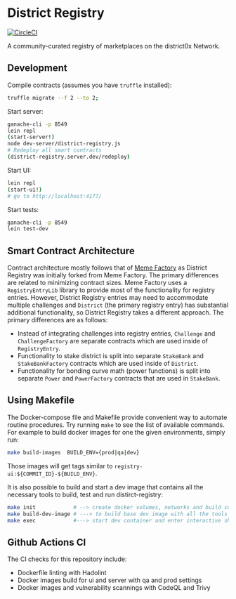 # District Registry

[![CircleCI](https://circleci.com/gh/district0x/district-registry.svg?style=svg)](https://circleci.com/gh/district0x/district-registry)

A community-curated registry of marketplaces on the district0x Network.

## Development
Compile contracts (assumes you have `truffle` installed):
```bash
truffle migrate --f 2 --to 2;
```

Start server:
```bash
ganache-cli -p 8549
lein repl
(start-server!)
node dev-server/district-registry.js
# Redeploy all smart contracts
(district-registry.server.dev/redeploy)
```

Start UI:
```bash
lein repl
(start-ui!)
# go to http://localhost:4177/
```

Start tests:
```bash
ganache-cli -p 8549
lein test-dev
```


## Smart Contract Architecture

Contract architecture mostly follows that of [Meme Factory](https://github.com/district0x/memefactory) as District Registry was initially forked from Meme Factory. The primary differences are related to minimizing contract sizes. Meme Factory uses a `RegistryEntryLib` library to provide most of the functionality for registry entries. However, District Registry entries may need to accommodate multiple challenges and `District` (the primary registry entry) has substantial additional functionality, so District Registry takes a different approach. The primary differences are as follows:

* Instead of integrating challenges into registry entries, `Challenge` and `ChallengeFactory` are separate contracts which are used inside of `RegistryEntry`.
* Functionality to stake district is split into separate `StakeBank` and `StakeBankFactory` contracts which are used inside of `District`.
* Functionality for bonding curve math (power functions) is split into separate `Power` and `PowerFactory` contracts that are used in `StakeBank`.

## Using Makefile

The Docker-compose file and Makefile provide convenient way to automate routine procedures. Try running `make` to see the list of available commands. For example to build docker images for one the given environments, simply run:

```sh
make build-images  BUILD_ENV={prod|qa|dev}
```
Those images will get tags similar to `registry-ui:${COMMIT_ID}-${BUILD_ENV}`.


It is also possible to build and start a dev image that contains all the necessary tools to build, test and run distirct-registry:

```sh
make init            # --> create docker volumes, networks and build containers
make build-dev-image # ---> to build base dev image with all the tools included
make exec            #---> start dev container and enter interactive shell
```

## Github Actions CI

The CI checks for this repository include:
- Dockerfile linting with Hadolint
- Docker images build for ui and server with qa and prod settings
- Docker images and vulnerability scannings with CodeQL and Trivy
